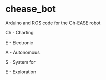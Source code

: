 # chease_bot
Arduino and ROS code for the Ch-EASE robot

Ch - Charting

E  - Electronic

A  - Autonomous

S  - System for

E  - Exploration
